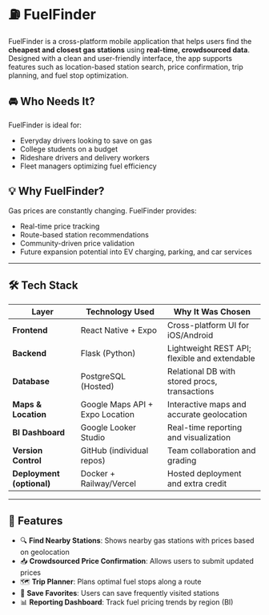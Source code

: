 # ⛽ FuelFinder

FuelFinder is a cross-platform mobile application that helps users find the **cheapest and closest gas stations** using **real-time, crowdsourced data**. Designed with a clean and user-friendly interface, the app supports features such as location-based station search, price confirmation, trip planning, and fuel stop optimization.

## 🚘 Who Needs It?

FuelFinder is ideal for:

- Everyday drivers looking to save on gas
- College students on a budget
- Rideshare drivers and delivery workers
- Fleet managers optimizing fuel efficiency

## 💡 Why FuelFinder?

Gas prices are constantly changing. FuelFinder provides:

- Real-time price tracking
- Route-based station recommendations
- Community-driven price validation
- Future expansion potential into EV charging, parking, and car services

---

## 🛠 Tech Stack

| Layer           | Technology Used             | Why It Was Chosen |
|------------------|-----------------------------|-------------------|
| **Frontend**     | React Native + Expo         | Cross-platform UI for iOS/Android |
| **Backend**      | Flask (Python)              | Lightweight REST API; flexible and extendable |
| **Database**     | PostgreSQL (Hosted)         | Relational DB with stored procs, transactions |
| **Maps & Location** | Google Maps API + Expo Location | Interactive maps and accurate geolocation |
| **BI Dashboard** | Google Looker Studio        | Real-time reporting and visualization |
| **Version Control** | GitHub (individual repos) | Team collaboration and grading |
| **Deployment (optional)** | Docker + Railway/Vercel | Hosted deployment and extra credit |

---

## 📱 Features

- 🔍 **Find Nearby Stations**: Shows nearby gas stations with prices based on geolocation
- 📥 **Crowdsourced Price Confirmation**: Allows users to submit updated prices
- 🗺️ **Trip Planner**: Plans optimal fuel stops along a route
- 💾 **Save Favorites**: Users can save frequently visited stations
- 📊 **Reporting Dashboard**: Track fuel pricing trends by region (BI)
